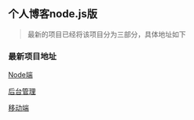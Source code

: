 ## 个人博客node.js版

>  最新的项目已经将该项目分为三部分，具体地址如下

### 最新项目地址

[Node端](https://github.com/sixdre/blog-node)

[后台管理](https://github.com/sixdre/blog-manage)

[移动端](https://github.com/sixdre/blog-mobile)


